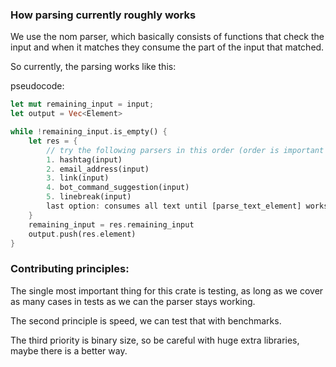 ### How parsing currently roughly works

We use the nom parser, which basically consists of functions that check the input and when it matches they consume the part of the input that matched.

So currently, the parsing works like this:

pseudocode:

```rs
let mut remaining_input = input;
let output = Vec<Element>

while !remaining_input.is_empty() {
    let res = {
        // try the following parsers in this order (order is important with some parsers)
        1. hashtag(input)
        2. email_address(input)
        3. link(input)
        4. bot_command_suggestion(input)
        5. linebreak(input)
        last option: consumes all text until [parse_text_element] works again
    }
    remaining_input = res.remaining_input
    output.push(res.element)
}
```

### Contributing principles:

The single most important thing for this crate is testing, as long as we cover as many cases in tests as we can the parser stays working.

The second principle is speed, we can test that with benchmarks.

The third priority is binary size, so be careful with huge extra libraries, maybe there is a better way.
